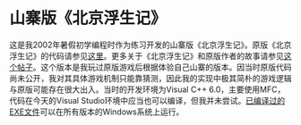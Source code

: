 # 山寨版《北京浮生记》
这是我2002年暑假初学编程时作为练习开发的山寨版《北京浮生记》。原版《北京浮生记》的代码请参见[这里](https://github.com/chrisguo/beijing_fushengji)。更多关于《北京浮生记》和原版作者的故事请参见[这个帖子](https://www.zhihu.com/question/19851420/answer/131106890)。这个版本是我玩过原版游戏后根据体验自己山寨的版本。因当时原版代码尚未公开，我对其具体游戏机制只能靠猜测，因此我的实现中极其简朴的游戏逻辑与原版可能存在很大出入。当时的开发环境为Visual C++ 6.0，主要使用MFC，代码在今天的Visual Studio环境中应当也可以编译，但我并未尝试。[已编译过的EXE文件](./Release/Beijing.exe)可以在所有版本的Windows系统上运行。
